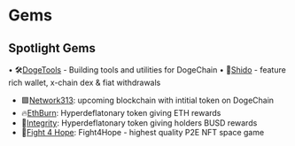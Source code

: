 
# Gems

## Spotlight Gems

• 🛠[DogeTools](dogetools.md) - Building tools and utilities for DogeChain
• 🥷[Shido](shido.md) - feature rich wallet, x-chain dex & fiat withdrawals
- 🟪[Network313](network313.md): upcoming blockchain with intitial token on DogeChain
- 🔥[EthBurn](ethburn.md): Hyperdeflatonary token giving ETH rewards
- 🔷[Integrity](integrity.md): Hyperdeflatonary token giving holders BUSD rewards
- 🚀[Fight 4 Hope](f4h.md): Fight4Hope - highest quality P2E NFT space game